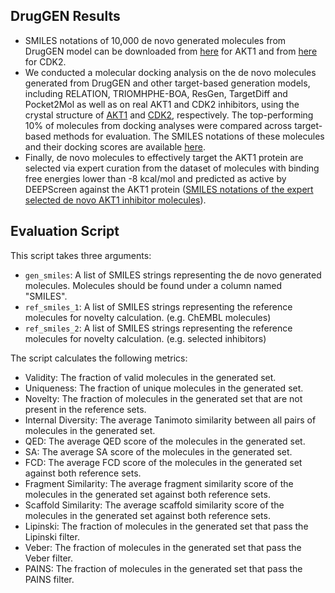 ##  DrugGEN Results
- SMILES notations of 10,000 de novo generated molecules from DrugGEN model can be downloaded from [here](generated_molecules/DrugGEN_generated_molecules_AKT1.csv) for AKT1 and from [here](generated_molecules/DrugGEN_generated_molecules_CDK2.csv) for CDK2.
- We conducted a molecular docking analysis on the de novo molecules generated from DrugGEN and other target-based generation models, including RELATION, TRIOMHPHE-BOA, ResGen, TargetDiff and Pocket2Mol as well as on real AKT1 and CDK2 inhibitors, using the crystal structure of [AKT1](https://www.rcsb.org/structure/4gv1) and [CDK2](https://www.rcsb.org/structure/4kd1), respectively. The top-performing 10% of molecules from docking analyses were compared across target-based methods for evaluation. The SMILES notations of these molecules and their docking scores are available [here](docking).
- Finally, de novo molecules to effectively target the AKT1 protein are selected via expert curation from the dataset of molecules with binding free energies lower than -8 kcal/mol and predicted as active by DEEPScreen against the AKT1 protein ([SMILES notations of the expert selected de novo AKT1 inhibitor molecules](generated_molecules/Selected_denovo_AKT1_inhibitors.csv)).

## Evaluation Script

This script takes three arguments:
- `gen_smiles`: A list of SMILES strings representing the de novo generated molecules. Molecules should be found under a column named "SMILES".
- `ref_smiles_1`: A list of SMILES strings representing the reference molecules for novelty calculation. (e.g. ChEMBL molecules)
- `ref_smiles_2`: A list of SMILES strings representing the reference molecules for novelty calculation. (e.g. selected inhibitors)

The script calculates the following metrics:
- Validity: The fraction of valid molecules in the generated set.
- Uniqueness: The fraction of unique molecules in the generated set.
- Novelty: The fraction of molecules in the generated set that are not present in the reference sets.
- Internal Diversity: The average Tanimoto similarity between all pairs of molecules in the generated set.
- QED: The average QED score of the molecules in the generated set.
- SA: The average SA score of the molecules in the generated set.
- FCD: The average FCD score of the molecules in the generated set against both reference sets.
- Fragment Similarity: The average fragment similarity score of the molecules in the generated set against both reference sets.
- Scaffold Similarity: The average scaffold similarity score of the molecules in the generated set against both reference sets.
- Lipinski: The fraction of molecules in the generated set that pass the Lipinski filter.
- Veber: The fraction of molecules in the generated set that pass the Veber filter.
- PAINS: The fraction of molecules in the generated set that pass the PAINS filter.

